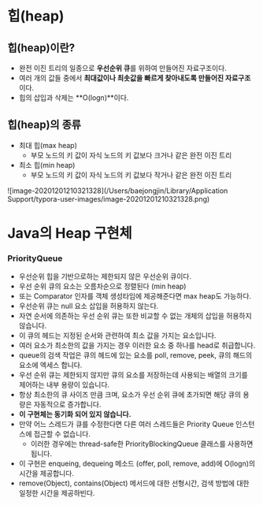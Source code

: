 # 힙(heap)

## 힙(heap)이란?
- 완전 이진 트리의 일종으로 **우선순위 큐**를 위하여 만들어진 자료구조이다.
- 여러 개의 값들 중에서 **최대값이나 최솟값을 빠르게 찾아내도록 만들어진 자료구조**이다.
- 힙의 삽입과 삭제는 **O(logn)**이다.

## 힙(heap)의 종류
- 최대 힙(max heap)
    - 부모 노드의 키 값이 자식 노드의 키 값보다 크거나 같은 완전 이진 트리
- 최소 힙(min heap)
    - 부모 노드의 키 값이 자식 노드의 키 값보다 작거나 같은 완전 이진 트리
    

![image-20201201210321328](/Users/baejongjin/Library/Application Support/typora-user-images/image-20201201210321328.png)

# Java의 Heap 구현체

### PriorityQueue

- 우선순위 힙을 기반으로하는 제한되지 않은 우선순위 큐이다.
- 우선 순위 큐의 요소는 오름차순으로 정렬된다 (min heap)
- 또는 Comparator 인자를 객체 생성타임에 제공해준다면 max heap도 가능하다.
- 우선순위 큐는 null 요소 삽입을 허용하지 않는다.
- 자연 순서에 의존하는 우선 순위 큐는 또한 비교할 수 없는 개체의 삽입을 허용하지 않습니다.
- 이 큐의 헤드는 지정된 순서와 관련하여 최소 값을 가지는 요소입니다.
- 여러 요소가 최소한의 값을 가지는 경우 이러한 요소 중 하나를 head로 취급합니다.
- queue의 검색 작업은 큐의 헤드에 있는 요소를 poll, remove, peek, 큐의 해드의 요소에 엑세스 합니다.
- 우선 순위 큐는 제한되지 않지만 큐의 요소를 저장하는데 사용되는 배열의 크기를 제어하는 내부 용량이 있습니다.
- 항상 최소한의 큐 사이즈 만큼 크며, 요소가 우선 순위 큐에 초가되면 해당 큐의 용량은 자동적으로 증가합니다.
- **이 구현체는 동기화 되어 있지 않습니다.**
- 만약 어느 스레드가 큐를 수정한다면 다른 여러 스레드들은 Priority Queue 인스턴스에 접근할 수 없습니다.
  - 이러한 경우에는 thread-safe한 PriorityBlockingQueue 클래스를 사용하면 됩니다.
- 이 구현은 enqueing, dequeing 메소드 (offer, poll, remove, add)에 O(logn)의 시간을 제공합니다.
- remove(Object), contains(Object) 메서드에 대한 선형시간, 검색 방법에 대한 일정한 시간을 제공하빈다.

